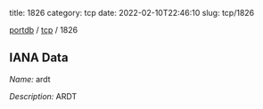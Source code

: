 title: 1826
category: tcp
date: 2022-02-10T22:46:10
slug: tcp/1826

[portdb](/) / [tcp](/category/tcp.html) / 1826


## IANA Data

_Name:_ ardt

_Description:_ ARDT


